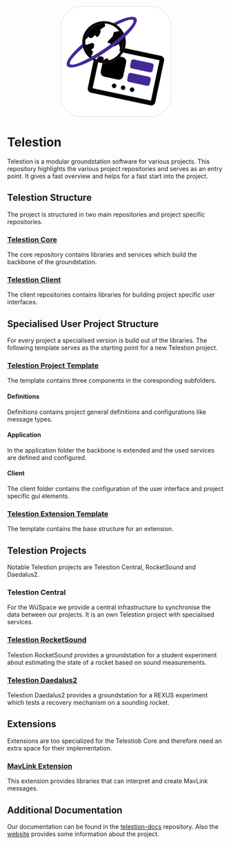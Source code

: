 <div align="center"><img width="256" height="256" src="./branding/telestion-logo.png" alt="The logo of Telestion"></div>

# Telestion

Telestion is a modular groundstation software for various projects.
This repository highlights the various project repositories and serves as an entry point.
It gives a fast overview and helps for a fast start into the project.

## Telestion Structure

The project is structured in two main repositories and project specific repositories.

### [Telestion Core](https://github.com/wuespace/telestion-core)

The core repository contains libraries and services which build the backbone of the groundstation.

### [Telestion Client](https://github.com/wuespace/telestion-client)

The client repositories contains libraries for building project specific user interfaces.

## Specialised User Project Structure

For every project a specialised version is build out of the libraries.
The following template serves as the starting point for a new Telestion project.

### [Telestion Project Template](https://github.com/wuespace/telestion-project-template)

The template contains three components in the coresponding subfolders.

#### Definitions

Definitions contains project general definitions and configurations like message types.

#### Application

In the application folder the backbone is extended and the used services are defined and configured.

#### Client

The client folder contains the configuration of the user interface and project specific gui elements.

### [Telestion Extension Template](https://github.com/wuespace/telestion-extension-template)

The template contains the base structure for an extension.

## Telestion Projects

Notable Telestion projects are Telestion Central, RocketSound and Daedalus2.

### Telestion Central

For the WüSpace we provide a central infrastructure to synchronise the data between our projects.
It is an own Telestion project with specialised services.

### [Telestion RocketSound](https://github.com/wuespace/telestion-project-rocketsound)

Telestion RocketSound provides a groundstation for a student experiment about estimating the state of a rocket based on sound measurements.

### [Telestion Daedalus2](https://github.com/wuespace/telestion-project-daedalus2)

Telestion Daedalus2 provides a groundstation for a REXUS experiment which tests a recovery mechanism on a sounding rocket.

## Extensions

Extensions are too specialized for the Telestiob Core and therefore need an extra space for their implementation.

### [MavLink Extension](https://github.com/wuespace/telestion-extension-mavlink)

This extension provides libraries that can interpret and create MavLink messages.

## Additional Documentation

Our documentation can be found in the [telestion-docs](https://github.com/wuespace/telestion-docs) repository.
Also the [website](https://telestion.wuespace.de) provides some information about the project.
